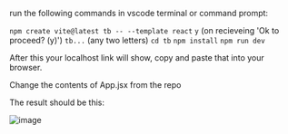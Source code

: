 run the following commands in vscode terminal or command prompt:

`npm create vite@latest tb -- --template react`
`y`  (on recieveing 'Ok to proceed? (y)')
`tb...` (any two letters)
`cd tb`
`npm install`
`npm run dev`

After this your localhost link will show, copy and paste that into your browser. 

Change the contents of App.jsx from the repo

The result should be this:

![image](https://github.com/swarnima000/Time-application/assets/94740944/969e0ff1-e655-49c0-80d6-501697811eec)
